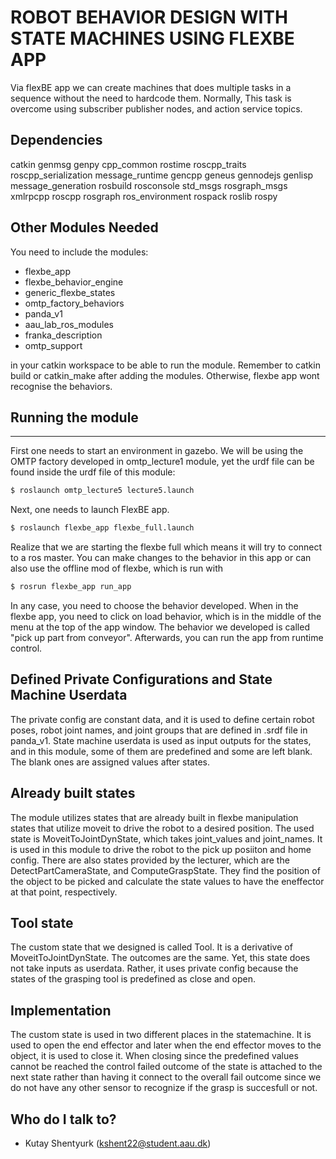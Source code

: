 # ROBOT BEHAVIOR DESIGN WITH STATE MACHINES USING FLEXBE APP #

Via flexBE app we can create machines that does multiple tasks in a sequence without the need to hardcode them. Normally, This task is overcome using subscriber publisher nodes, and action service topics.

## Dependencies
catkin
genmsg
genpy
cpp_common
rostime
roscpp_traits
roscpp_serialization
message_runtime
gencpp
geneus
gennodejs
genlisp
message_generation
rosbuild
rosconsole
std_msgs
rosgraph_msgs
xmlrpcpp
roscpp
rosgraph
ros_environment
rospack
roslib
rospy

## Other Modules Needed

You need to include the modules:
- flexbe_app
- flexbe_behavior_engine
- generic_flexbe_states
- omtp_factory_behaviors
- panda_v1
- aau_lab_ros_modules
- franka_description
- omtp_support

in your catkin workspace to be able to run the module. Remember to catkin build or catkin_make after adding the modules. Otherwise, flexbe app wont recognise the behaviors.

## Running the module
---
First one needs to start an environment in gazebo. We will be using the OMTP factory developed in omtp_lecture1 module, yet the urdf file can be found inside the urdf file of this module:
```sh
$ roslaunch omtp_lecture5 lecture5.launch
```
Next, one needs to launch FlexBE app.
```sh
$ roslaunch flexbe_app flexbe_full.launch
```
Realize that we are starting the flexbe full which means it will try to connect to a ros master. You can make changes to the behavior in this app or can also use the offline mod of flexbe, which is run with 
```sh
$ rosrun flexbe_app run_app
```
In any case, you need to choose the behavior developed. When in the flexbe app, you need to click on load behavior, which is in the middle of the menu at the top of the app window. The behavior we developed is called "pick up part from conveyor". Afterwards, you can run the app from runtime control.

## Defined Private Configurations and State Machine Userdata

The private config are constant data, and it is used to define certain robot poses, robot joint names, and joint groups that are defined in .srdf file in panda_v1. State machine userdata is used as input outputs for the states, and in this module, some of them are predefined and some are left blank. The blank ones are assigned values after states.

## Already built states

The module utilizes states that are already built in flexbe manipulation states that utilize moveit to drive the robot to a desired position. The used state is MoveitToJointDynState, which takes joint_values and joint_names. It is used in this module to drive the robot to the pick up posiiton and home config. There are also states provided by the lecturer, which are the DetectPartCameraState, and ComputeGraspState. They find the position of the object to be picked and calculate the state values to have the eneffector at that point, respectively.

## Tool state

The custom state that we designed is called Tool. It is a derivative of MoveitToJointDynState. The outcomes are the same. Yet, this state does not take inputs as userdata. Rather, it uses private config because the states of the grasping tool is predefined as close and open. 

## Implementation

The custom state is used in two different places in the statemachine. It is used to open the end effector and later when the end effector moves to the object, it is used to close it. When closing since the predefined values cannot be reached the control failed outcome of the state is attached to the next state rather than having it connect to the overall fail outcome since we do not have any other sensor to recognize if the grasp is succesfull or not.

## Who do I talk to? ##
* Kutay Shentyurk ([kshent22@student.aau.dk](mailto:kshent22@student.aau.dk))
